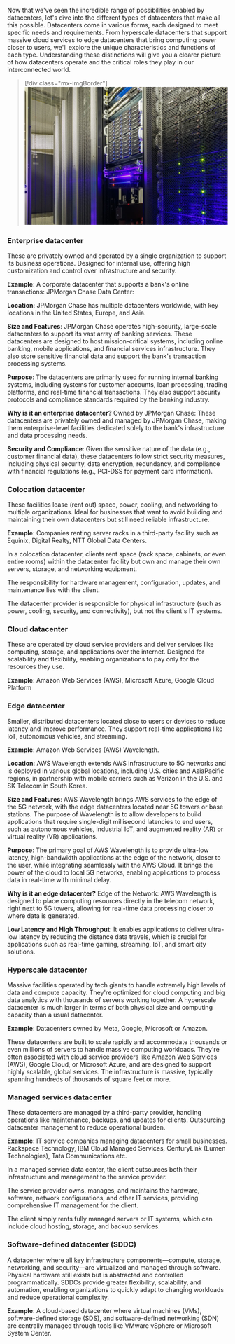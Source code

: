 Now that we've seen the incredible range of possibilities enabled by datacenters, let's dive into the different types of datacenters that make all this possible. Datacenters come in various forms, each designed to meet specific needs and requirements. From hyperscale datacenters that support massive cloud services to edge datacenters that bring computing power closer to users, we'll explore the unique characteristics and functions of each type. Understanding these distinctions will give you a clearer picture of how datacenters operate and the critical roles they play in our interconnected world.
>[!div class="mx-imgBorder"]
>[![Screenshot of an example of creating a hierarchy for governance by using management groups.](../media/datacenters-type.jpg)](../media/datacenters-type.jpg#lightbox)

### Enterprise datacenter

These are privately owned and operated by a single organization to support its business operations. Designed for internal use, offering high customization and control over infrastructure and security.

**Example**: A corporate datacenter that supports a bank's online transactions: JPMorgan Chase Data Center:

**Location**: JPMorgan Chase has multiple datacenters worldwide, with key locations in the United States, Europe, and Asia.

**Size and Features**: JPMorgan Chase operates high-security, large-scale datacenters to support its vast array of banking services. These datacenters are designed to host mission-critical systems, including online banking, mobile applications, and financial services infrastructure. They also store sensitive financial data and support the bank's transaction processing systems.

**Purpose**: The datacenters are primarily used for running internal banking systems, including systems for customer accounts, loan processing, trading platforms, and real-time financial transactions. They also support security protocols and compliance standards required by the banking industry.

**Why is it an enterprise datacenter?** Owned by JPMorgan Chase: These datacenters are privately owned and managed by JPMorgan Chase, making them enterprise-level facilities dedicated solely to the bank's infrastructure and data processing needs.

**Security and Compliance**: Given the sensitive nature of the data (e.g., customer financial data), these datacenters follow strict security measures, including physical security, data encryption, redundancy, and compliance with financial regulations (e.g., PCI-DSS for payment card information).

### Colocation datacenter

These facilities lease (rent out) space, power, cooling, and networking to multiple organizations. Ideal for businesses that want to avoid building and maintaining their own datacenters but still need reliable infrastructure.

**Example**: Companies renting server racks in a third-party facility such as Equinix, Digital Realty, NTT Global Data Centers.

In a colocation datacenter, clients rent space (rack space, cabinets, or even entire rooms) within the datacenter facility but own and manage their own servers, storage, and networking equipment.

The responsibility for hardware management, configuration, updates, and maintenance lies with the client.

The datacenter provider is responsible for physical infrastructure (such as power, cooling, security, and connectivity), but not the client's IT systems.

### Cloud datacenter

These are operated by cloud service providers and deliver services like computing, storage, and applications over the internet. Designed for scalability and flexibility, enabling organizations to pay only for the resources they use.

**Example**: Amazon Web Services (AWS), Microsoft Azure, Google Cloud Platform

### Edge datacenter

Smaller, distributed datacenters located close to users or devices to reduce latency and improve performance. They support real-time applications like IoT, autonomous vehicles, and streaming.

**Example**: Amazon Web Services (AWS) Wavelength.

**Location**: AWS Wavelength extends AWS infrastructure to 5G networks and is deployed in various global locations, including U.S. cities and AsiaPacific regions, in partnership with mobile carriers such as Verizon in the U.S. and SK Telecom in South Korea.

**Size and Features**: AWS Wavelength brings AWS services to the edge of the 5G network, with the edge datacenters located near 5G towers or base stations. The purpose of Wavelength is to allow developers to build applications that require single-digit millisecond latencies to end users, such as autonomous vehicles, industrial IoT, and augmented reality (AR) or virtual reality (VR) applications.

**Purpose**: The primary goal of AWS Wavelength is to provide ultra-low latency, high-bandwidth applications at the edge of the network, closer to the user, while integrating seamlessly with the AWS Cloud. It brings the power of the cloud to local 5G networks, enabling applications to process data in real-time with minimal delay.

**Why is it an edge datacenter?** Edge of the Network: AWS Wavelength is designed to place computing resources directly in the telecom network, right next to 5G towers, allowing for real-time data processing closer to where data is generated.

**Low Latency and High Throughput**: It enables applications to deliver ultra-low latency by reducing the distance data travels, which is crucial for applications such as real-time gaming, streaming, IoT, and smart city solutions.

### Hyperscale datacenter

Massive facilities operated by tech giants to handle extremely high levels of data and compute capacity. They're optimized for cloud computing and big data analytics with thousands of servers working together. A hyperscale datacenter is much larger in terms of both physical size and computing capacity than a usual datacenter.

**Example**: Datacenters owned by Meta, Google, Microsoft or Amazon.

These datacenters are built to scale rapidly and accommodate thousands or even millions of servers to handle massive computing workloads. They're often associated with cloud service providers like Amazon Web Services (AWS), Google Cloud, or Microsoft Azure, and are designed to support highly scalable, global services. The infrastructure is massive, typically spanning hundreds of thousands of square feet or more.

### Managed services datacenter

These datacenters are managed by a third-party provider, handling operations like maintenance, backups, and updates for clients. Outsourcing datacenter management to reduce operational burden.

**Example**: IT service companies managing datacenters for small businesses. Rackspace Technology, IBM Cloud Managed Services, CenturyLink (Lumen Technologies), Tata Communications etc.

In a managed service data center, the client outsources both their infrastructure and management to the service provider.

The service provider owns, manages, and maintains the hardware, software, network configurations, and other IT services, providing comprehensive IT management for the client.

The client simply rents fully managed servers or IT systems, which can include cloud hosting, storage, and backup services.

### Software-defined datacenter (SDDC)

A datacenter where all key infrastructure components—compute, storage, networking, and security—are virtualized and managed through software. Physical hardware still exists but is abstracted and controlled programmatically. SDDCs provide greater flexibility, scalability, and automation, enabling organizations to quickly adapt to changing workloads and reduce operational complexity.

**Example**: A cloud-based datacenter where virtual machines (VMs), software-defined storage (SDS), and software-defined networking (SDN) are centrally managed through tools like VMware vSphere or Microsoft System Center.
